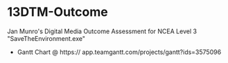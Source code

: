 # 13DTM-Outcome

Jan Munro's Digital Media Outcome Assessment for NCEA Level 3 "SaveTheEnvironment.exe"

- Gantt Chart @ https:// app.teamgantt.com/projects/gantt?ids=3575096
